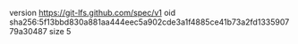 version https://git-lfs.github.com/spec/v1
oid sha256:5f13bbd830a881aa444eec5a902cde3a1f4885ce41b73a2fd133590779a30487
size 5
